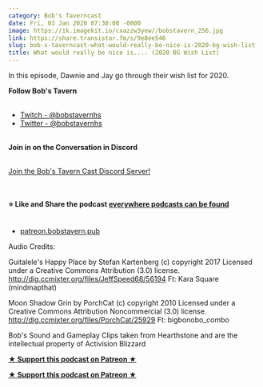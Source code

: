 ```yaml
---
category: Bob's Taverncast
date: Fri, 03 Jan 2020 07:30:00 -0800
image: https://ik.imagekit.io/cxazzw3yew//bobstavern_256.jpg
link: https://share.transistor.fm/s/9e8ee546
slug: bob-s-taverncast-what-would-really-be-nice-is-2020-bg-wish-list
title: What would really be nice is.... (2020 BG Wish List)
---
```


<p>In this episode, Dawnie and Jay go through their wish list for 2020. </p><p><strong>Follow Bob's Tavern<br /></strong><br /></p><ul>
<li><a href="https://twitch.tv/bobstavernhs">Twitch - @bobstavernhs</a></li>
<li><a href="https://twitter.com/bobstavernhs">Twitter - @bobstavernhs</a></li>
</ul><p><strong><br />Join in on the Conversation in Discord<br /></strong><br /></p><p><a href="https://discord.gg/c2rFknG">Join the Bob's Tavern Cast Discord Server!<br /></a><br /></p><p><strong><br />⭐ Like and Share the podcast </strong><a href="http://bobstavern.pub/subscribe"><strong>everywhere podcasts can be found<br /></strong></a><br /></p><ul><li><a href="http://patreon.bobstavern.pub/">patreon.bobstavern.pub</a></li></ul><p>Audio Credits:</p><p>Guitalele's Happy Place by Stefan Kartenberg (c) copyright 2017 Licensed under a Creative Commons Attribution (3.0) license. <a href="http://dig.ccmixter.org/files/JeffSpeed68/56194">http://dig.ccmixter.org/files/JeffSpeed68/56194</a> Ft: Kara Square (mindmapthat)</p><p>Moon Shadow Grin by PorchCat (c) copyright 2010 Licensed under a Creative Commons Attribution Noncommercial (3.0) license. <a href="http://dig.ccmixter.org/files/PorchCat/25929">http://dig.ccmixter.org/files/PorchCat/25929</a> Ft: bigbonobo_combo</p><p>Bob's Sound and Gameplay Clips taken from Hearthstone and are the intellectual property of Activision Blizzard</p><p><a href="http://patreon.bobstavern.pub/"><strong>★ Support this podcast on Patreon ★</strong></a></p><p><strong><a href="http://patreon.bobstavern.pub" rel="payment" title="★ Support this podcast on Patreon ★">★ Support this podcast on Patreon ★</a></strong></p>
